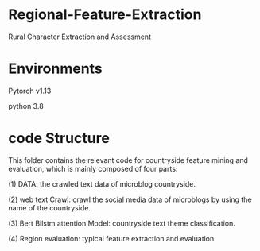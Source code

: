 # Regional-Feature-Extraction
Rural Character Extraction and Assessment

# Environments
Pytorch v1.13

python 3.8

# code Structure
This folder contains the relevant code for countryside feature mining and evaluation, which is mainly composed of four parts:

(1) DATA: the crawled text data of microblog countryside.

(2) web text Crawl: crawl the social media data of microblogs by using the name of the countryside.

(3) Bert Bilstm attention Model: countryside text theme classification.

(4) Region evaluation: typical feature extraction and evaluation.
